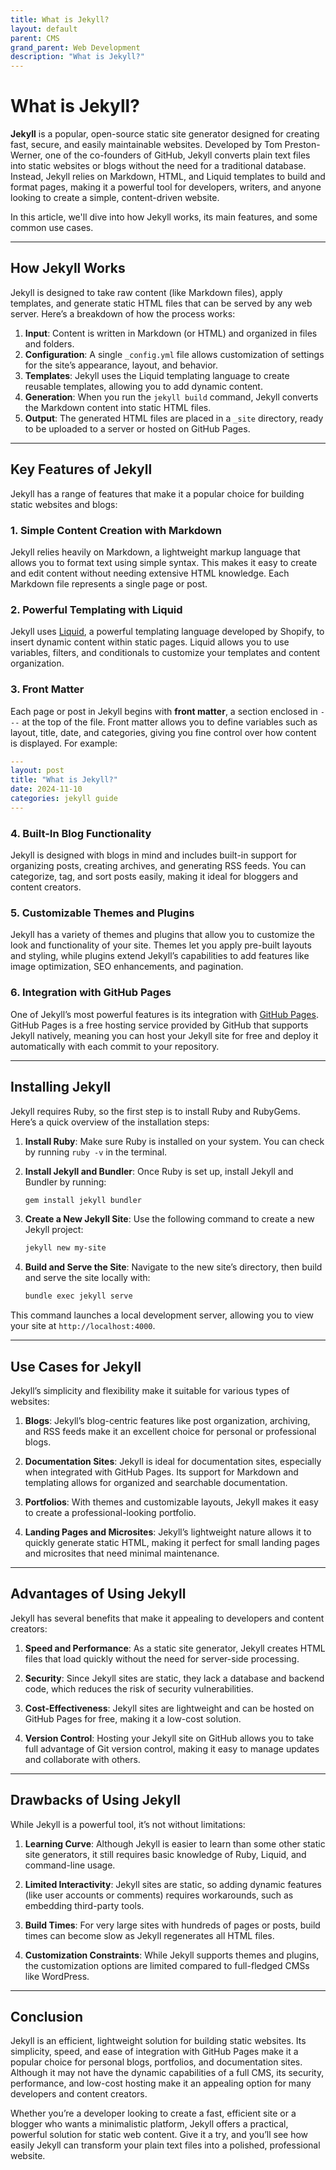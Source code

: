 ```yaml
---
title: What is Jekyll?
layout: default
parent: CMS
grand_parent: Web Development
description: "What is Jekyll?"
---
```


# What is Jekyll?

**Jekyll** is a popular, open-source static site generator designed for creating fast, secure, and easily maintainable websites. Developed by Tom Preston-Werner, one of the co-founders of GitHub, Jekyll converts plain text files into static websites or blogs without the need for a traditional database. Instead, Jekyll relies on Markdown, HTML, and Liquid templates to build and format pages, making it a powerful tool for developers, writers, and anyone looking to create a simple, content-driven website.

In this article, we'll dive into how Jekyll works, its main features, and some common use cases.

---

## How Jekyll Works

Jekyll is designed to take raw content (like Markdown files), apply templates, and generate static HTML files that can be served by any web server. Here’s a breakdown of how the process works:

1. **Input**: Content is written in Markdown (or HTML) and organized in files and folders.
2. **Configuration**: A single `_config.yml` file allows customization of settings for the site’s appearance, layout, and behavior.
3. **Templates**: Jekyll uses the Liquid templating language to create reusable templates, allowing you to add dynamic content.
4. **Generation**: When you run the `jekyll build` command, Jekyll converts the Markdown content into static HTML files.
5. **Output**: The generated HTML files are placed in a `_site` directory, ready to be uploaded to a server or hosted on GitHub Pages.

---

## Key Features of Jekyll

Jekyll has a range of features that make it a popular choice for building static websites and blogs:

### 1. **Simple Content Creation with Markdown**

Jekyll relies heavily on Markdown, a lightweight markup language that allows you to format text using simple syntax. This makes it easy to create and edit content without needing extensive HTML knowledge. Each Markdown file represents a single page or post.

### 2. **Powerful Templating with Liquid**

Jekyll uses [Liquid](https://shopify.github.io/liquid/), a powerful templating language developed by Shopify, to insert dynamic content within static pages. Liquid allows you to use variables, filters, and conditionals to customize your templates and content organization.

### 3. **Front Matter**

Each page or post in Jekyll begins with **front matter**, a section enclosed in `---` at the top of the file. Front matter allows you to define variables such as layout, title, date, and categories, giving you fine control over how content is displayed. For example:

```yaml
---
layout: post
title: "What is Jekyll?"
date: 2024-11-10
categories: jekyll guide
---
```

### 4. **Built-In Blog Functionality**

Jekyll is designed with blogs in mind and includes built-in support for organizing posts, creating archives, and generating RSS feeds. You can categorize, tag, and sort posts easily, making it ideal for bloggers and content creators.

### 5. **Customizable Themes and Plugins**

Jekyll has a variety of themes and plugins that allow you to customize the look and functionality of your site. Themes let you apply pre-built layouts and styling, while plugins extend Jekyll’s capabilities to add features like image optimization, SEO enhancements, and pagination.

### 6. **Integration with GitHub Pages**

One of Jekyll’s most powerful features is its integration with [GitHub Pages](https://pages.github.com/). GitHub Pages is a free hosting service provided by GitHub that supports Jekyll natively, meaning you can host your Jekyll site for free and deploy it automatically with each commit to your repository.

---

## Installing Jekyll

Jekyll requires Ruby, so the first step is to install Ruby and RubyGems. Here’s a quick overview of the installation steps:

1. **Install Ruby**: Make sure Ruby is installed on your system. You can check by running `ruby -v` in the terminal.
2. **Install Jekyll and Bundler**: Once Ruby is set up, install Jekyll and Bundler by running:

   ```bash
   gem install jekyll bundler
   ```

3. **Create a New Jekyll Site**: Use the following command to create a new Jekyll project:

   ```bash
   jekyll new my-site
   ```

4. **Build and Serve the Site**: Navigate to the new site’s directory, then build and serve the site locally with:

   ```bash
   bundle exec jekyll serve
   ```

This command launches a local development server, allowing you to view your site at `http://localhost:4000`.

---

## Use Cases for Jekyll

Jekyll’s simplicity and flexibility make it suitable for various types of websites:

1. **Blogs**: Jekyll’s blog-centric features like post organization, archiving, and RSS feeds make it an excellent choice for personal or professional blogs.

2. **Documentation Sites**: Jekyll is ideal for documentation sites, especially when integrated with GitHub Pages. Its support for Markdown and templating allows for organized and searchable documentation.

3. **Portfolios**: With themes and customizable layouts, Jekyll makes it easy to create a professional-looking portfolio.

4. **Landing Pages and Microsites**: Jekyll’s lightweight nature allows it to quickly generate static HTML, making it perfect for small landing pages and microsites that need minimal maintenance.

---

## Advantages of Using Jekyll

Jekyll has several benefits that make it appealing to developers and content creators:

1. **Speed and Performance**: As a static site generator, Jekyll creates HTML files that load quickly without the need for server-side processing.

2. **Security**: Since Jekyll sites are static, they lack a database and backend code, which reduces the risk of security vulnerabilities.

3. **Cost-Effectiveness**: Jekyll sites are lightweight and can be hosted on GitHub Pages for free, making it a low-cost solution.

4. **Version Control**: Hosting your Jekyll site on GitHub allows you to take full advantage of Git version control, making it easy to manage updates and collaborate with others.

---

## Drawbacks of Using Jekyll

While Jekyll is a powerful tool, it’s not without limitations:

1. **Learning Curve**: Although Jekyll is easier to learn than some other static site generators, it still requires basic knowledge of Ruby, Liquid, and command-line usage.

2. **Limited Interactivity**: Jekyll sites are static, so adding dynamic features (like user accounts or comments) requires workarounds, such as embedding third-party tools.

3. **Build Times**: For very large sites with hundreds of pages or posts, build times can become slow as Jekyll regenerates all HTML files.

4. **Customization Constraints**: While Jekyll supports themes and plugins, the customization options are limited compared to full-fledged CMSs like WordPress.

---

## Conclusion

Jekyll is an efficient, lightweight solution for building static websites. Its simplicity, speed, and ease of integration with GitHub Pages make it a popular choice for personal blogs, portfolios, and documentation sites. Although it may not have the dynamic capabilities of a full CMS, its security, performance, and low-cost hosting make it an appealing option for many developers and content creators.

Whether you’re a developer looking to create a fast, efficient site or a blogger who wants a minimalistic platform, Jekyll offers a practical, powerful solution for static web content. Give it a try, and you’ll see how easily Jekyll can transform your plain text files into a polished, professional website.